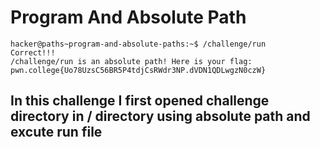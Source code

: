# Program And Absolute Path
    hacker@paths~program-and-absolute-paths:~$ /challenge/run
    Correct!!!
    /challenge/run is an absolute path! Here is your flag:
    pwn.college{Uo78UzsC56BR5P4tdjCsRWdr3NP.dVDN1QDLwgzN0czW}
    
## In this challenge I first opened challenge directory in / directory  using absolute path and excute run file
